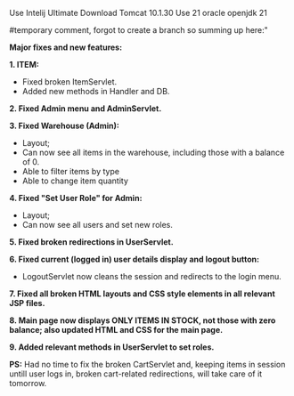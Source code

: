 Use Intelij Ultimate
Download Tomcat 10.1.30
Use 21 oracle openjdk 21


#temporary comment, forgot to create a branch so summing up here:" 


**Major fixes and new features:**

**1. ITEM:**
- Fixed broken ItemServlet.
- Added new methods in Handler and DB.

**2. Fixed Admin menu and AdminServlet.**

**3. Fixed Warehouse (Admin):**
- Layout; 
- Can now see all items in the warehouse, including those with a balance of 0.
- Able to filter items by type 
- Able to change item quantity

**4.  Fixed "Set User Role" for Admin:**
- Layout; 
- Can now see all users and set new roles.

**5.  Fixed broken redirections in UserServlet.**

**6.  Fixed current (logged in) user details display and logout button:**
- LogoutServlet now cleans the session and redirects to the login menu.

**7. Fixed all broken HTML layouts and CSS style elements in all relevant JSP files.**

**8. Main page now displays ONLY ITEMS IN STOCK, not those with zero balance; also updated HTML and CSS for the main page.**  

**9. Added relevant methods in UserServlet to set roles.** 

**PS:** Had no time to fix the broken CartServlet and, keeping items in session untill user logs in, broken cart-related  redirections, will take care of it tomorrow.
